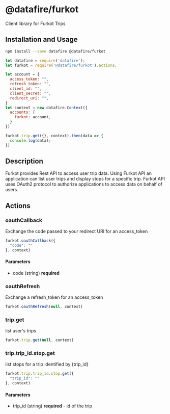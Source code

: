 # @datafire/furkot

Client library for Furkot Trips

## Installation and Usage
```bash
npm install --save datafire @datafire/furkot
```

```js
let datafire = require('datafire');
let furkot = require('@datafire/furkot').actions;

let account = {
  access_token: "",
  refresh_token: "",
  client_id: "",
  client_secret: "",
  redirect_uri: "",
}
let context = new datafire.Context({
  accounts: {
    furkot: account,
  }
})

furkot.trip.get({}, context).then(data => {
  console.log(data);
})
```

## Description
Furkot provides Rest API to access user trip data.
Using Furkot API an application can list user trips and display stops for a specific trip.
Furkot API uses OAuth2 protocol to authorize applications to access data on behalf of users.


## Actions
### oauthCallback
Exchange the code passed to your redirect URI for an access_token


```js
furkot.oauthCallback({
  "code": ""
}, context)
```

#### Parameters
* code (string) **required**

### oauthRefresh
Exchange a refresh_token for an access_token


```js
furkot.oauthRefresh(null, context)
```


### trip.get
list user's trips


```js
furkot.trip.get(null, context)
```


### trip.trip_id.stop.get
list stops for a trip identified by {trip_id}


```js
furkot.trip.trip_id.stop.get({
  "trip_id": ""
}, context)
```

#### Parameters
* trip_id (string) **required** - id of the trip

